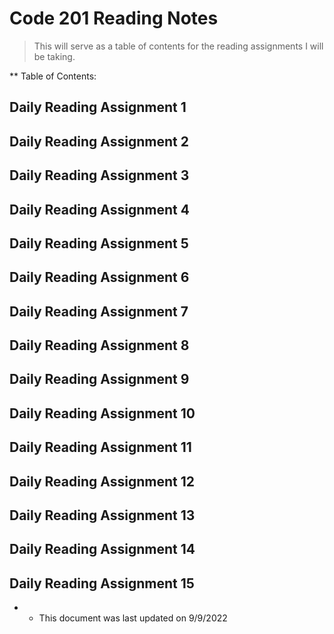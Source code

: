 # Code 201 Reading Notes

>This will serve as a table of contents for the reading assignments I will be taking. 

** Table of Contents: 

## Daily Reading Assignment 1

## Daily Reading Assignment 2

## Daily Reading Assignment 3

## Daily Reading Assignment 4

## Daily Reading Assignment 5

## Daily Reading Assignment 6

## Daily Reading Assignment 7

## Daily Reading Assignment 8

## Daily Reading Assignment 9

## Daily Reading Assignment 10

## Daily Reading Assignment 11

## Daily Reading Assignment 12

## Daily Reading Assignment 13

## Daily Reading Assignment 14

## Daily Reading Assignment 15

* * This document was last updated on 9/9/2022
